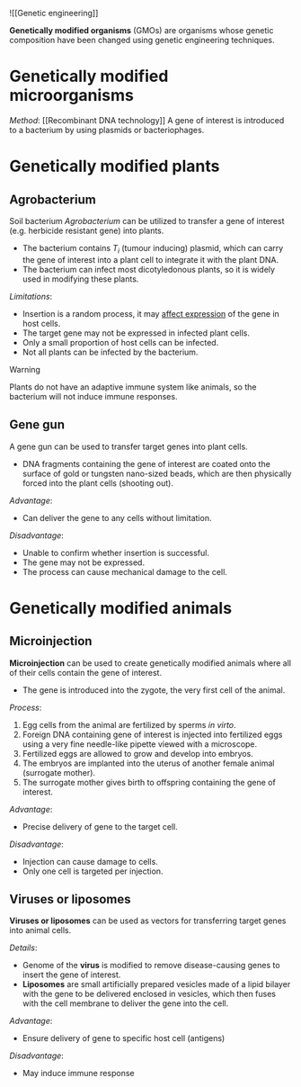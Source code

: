 ![[Genetic engineering]]

**Genetically modified organisms** (GMOs) are organisms whose <span class="hi-green">genetic composition have been changed</span> using genetic engineering techniques.

# Genetically modified microorganisms
*Method*: [[Recombinant DNA technology]]
A gene of interest is introduced to a bacterium by using <span class="hi-blue">plasmids or bacteriophages</span>.

# Genetically modified plants
## Agrobacterium
Soil bacterium *Agrobacterium* can be utilized to transfer a gene of interest (e.g. herbicide resistant gene) into plants.
- The bacterium contains $T_i$ (<span class="hi-blue">tumour inducing</span>) plasmid, which can carry the gene of interest into a plant cell to integrate it with the plant DNA.
- The bacterium can infect most <span class="hi-blue">dicotyledonous plants</span>, so it is widely used in modifying these plants.

*Limitations*:
- Insertion is a <span class="hi-green">random process</span>, it may <u>affect expression</u> of the gene in host cells.
- The <span class="hi-green">target gene may not be expressed</span> in infected plant cells.
- Only a <span class="hi-green">small proportion of host cells</span> can be infected.
- <span class="hi-green">Not all plants can be infected</span> by the bacterium.

> [!warning]
> Plants do not have an adaptive immune system like animals, so the bacterium will not induce immune responses.

## Gene gun
A <span class="hi-blue">gene gun</span> can be used to transfer target genes into plant cells.
- DNA fragments containing the gene of interest are coated onto the surface of gold or tungsten nano-sized beads, which are then physically forced into the plant cells (shooting out).

*Advantage*:
- Can deliver the gene to any cells without limitation.

*Disadvantage*:
- Unable to confirm whether insertion is successful.
- The gene may not be expressed.
- The process can cause mechanical damage to the cell.

# Genetically modified animals
## Microinjection
**Microinjection** can be used to create genetically modified animals where all of their cells contain the gene of interest.
- The gene is introduced into the zygote, the very first cell of the animal.

*Process*:
1. Egg cells from the animal are fertilized by sperms *in virto*.
2. Foreign DNA containing gene of interest is injected into <span class="hi-green">fertilized eggs</span> using a very fine needle-like pipette viewed with a microscope.
3. Fertilized eggs are allowed to <span class="hi-green">grow and develop into embryos</span>.
4. The embryos are implanted into the uterus of another female animal (<span class="hi-blue">surrogate mother</span>).
5. The surrogate mother gives birth to offspring containing the gene of interest.

*Advantage*:
- Precise delivery of gene to the target cell.

*Disadvantage*:
- Injection can cause damage to cells.
- Only one cell is targeted per injection.

## Viruses or liposomes
**Viruses or liposomes** can be used as vectors for transferring target genes into animal cells.

*Details*:
- Genome of the **virus** is modified to remove disease-causing genes to insert the gene of interest.
- **Liposomes** are small artificially prepared vesicles made of a lipid bilayer with the gene to be delivered enclosed in vesicles, which then fuses with the cell membrane to deliver the gene into the cell.

*Advantage*:
- Ensure delivery of gene to specific host cell (antigens)

*Disadvantage*:
- May induce immune response